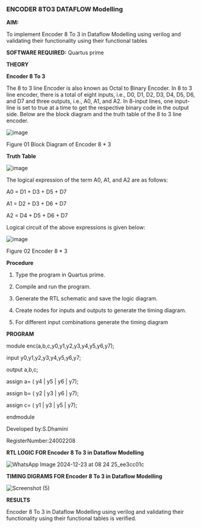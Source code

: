 ### ENCODER 8TO3 DATAFLOW Modelling

**AIM:**

To implement  Encoder 8 To 3 in Dataflow Modelling using verilog and validating their functionality using their functional tables

**SOFTWARE REQUIRED:** Quartus prime

**THEORY**

**Encoder 8 To 3**

The 8 to 3 line Encoder is also known as Octal to Binary Encoder. In 8 to 3 line encoder, there is a total of eight inputs, i.e., D0, D1, D2, D3, D4, D5, D6, and D7 and three outputs, i.e., A0, A1, and A2. In 8-input lines, one input-line is set to true at a time to get the respective binary code in the output side. Below are the block diagram and the truth table of the 8 to 3 line encoder.

![image](https://github.com/naavaneetha/ENCODER8TO3DATAFLOW/assets/154305477/0bc242c1-eb9e-4c47-afe5-30428470efc3)

Figure 01  Block Diagram of Encoder 8 * 3

**Truth Table**

![image](https://github.com/naavaneetha/ENCODER8TO3DATAFLOW/assets/154305477/35496b14-ae6e-4cd1-9abd-d6736b576575)

The logical expression of the term A0, A1, and A2 are as follows:

A0 = D1 + D3 + D5 + D7

A1 = D2 + D3 + D6 + D7

A2 = D4 + D5 + D6 + D7

Logical circuit of the above expressions is given below:

![image](https://github.com/naavaneetha/ENCODER8TO3DATAFLOW/assets/154305477/95acaee6-c873-4c75-89eb-ef09fb158053)

Figure 02  Encoder 8 * 3

**Procedure**

1. Type the program in Quartus prime.

2. Compile and run the program.

3. Generate the RTL schematic and save the logic diagram.

4. Create nodes for inputs and outputs to generate the timing diagram.

5. For different input combinations generate the timing diagram

**PROGRAM**

 module enc(a,b,c,y0,y1,y2,y3,y4,y5,y6,y7);
 
 input y0,y1,y2,y3,y4,y5,y6,y7;
 
 output a,b,c;
 
 assign a= ( y4 | y5 | y6 | y7);
 
 assign b= ( y2 | y3 | y6 | y7);
 
 assign c= ( y1 | y3 | y5 | y7);
 
 endmodule

Developed by:S.Dhamini

RegisterNumber:24002208

**RTL LOGIC FOR Encoder 8 To 3 in Dataflow Modelling**

![WhatsApp Image 2024-12-23 at 08 24 25_ee3cc01c](https://github.com/user-attachments/assets/65651019-38a9-41e0-b7ea-05511d740f10)


**TIMING DIGRAMS FOR Encoder 8 To 3 in Dataflow Modelling**

![Screenshot (5)](https://github.com/user-attachments/assets/ebbcb4e0-bca3-4a01-ab69-2f8aa5f9f1fc)


**RESULTS**

Encoder 8 To 3 in Dataflow Modelling using verilog and validating their functionality using their functional tables is verified.






